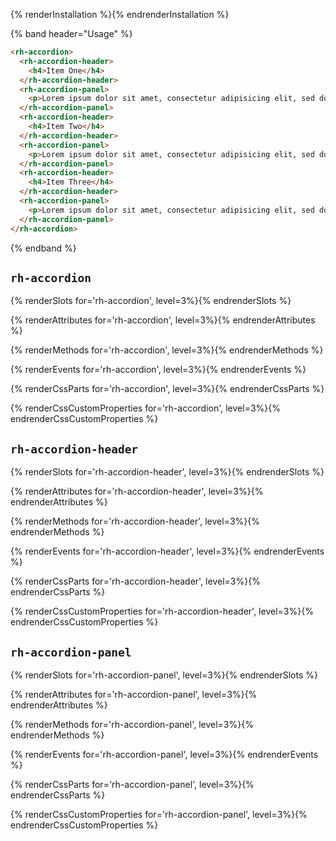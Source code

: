 {% renderInstallation %}{% endrenderInstallation %}

{% band header="Usage" %}
```html
<rh-accordion>
  <rh-accordion-header>
    <h4>Item One</h4>
  </rh-accordion-header>
  <rh-accordion-panel>
    <p>Lorem ipsum dolor sit amet, consectetur adipisicing elit, sed do eiusmod tempor incididunt ut labore et dolore magna aliqua.</p>
  </rh-accordion-panel>
  <rh-accordion-header>
    <h4>Item Two</h4>
  </rh-accordion-header>
  <rh-accordion-panel>
    <p>Lorem ipsum dolor sit amet, consectetur adipisicing elit, sed do eiusmod tempor incididunt ut labore et dolore magna aliqua.</p>
  </rh-accordion-panel>
  <rh-accordion-header>
    <h4>Item Three</h4>
  </rh-accordion-header>
  <rh-accordion-panel>
    <p>Lorem ipsum dolor sit amet, consectetur adipisicing elit, sed do eiusmod tempor incididunt ut labore et dolore magna aliqua.</p>
  </rh-accordion-panel>
</rh-accordion>
```
{% endband %}
 

## `rh-accordion`

{% renderSlots for='rh-accordion', level=3%}{% endrenderSlots %}

{% renderAttributes for='rh-accordion', level=3%}{% endrenderAttributes %}

{% renderMethods for='rh-accordion', level=3%}{% endrenderMethods %}

{% renderEvents for='rh-accordion', level=3%}{% endrenderEvents %}

{% renderCssParts for='rh-accordion', level=3%}{% endrenderCssParts %}

{% renderCssCustomProperties for='rh-accordion', level=3%}{% endrenderCssCustomProperties %} 

 

## `rh-accordion-header`

{% renderSlots for='rh-accordion-header', level=3%}{% endrenderSlots %}

{% renderAttributes for='rh-accordion-header', level=3%}{% endrenderAttributes %}

{% renderMethods for='rh-accordion-header', level=3%}{% endrenderMethods %}

{% renderEvents for='rh-accordion-header', level=3%}{% endrenderEvents %}

{% renderCssParts for='rh-accordion-header', level=3%}{% endrenderCssParts %}

{% renderCssCustomProperties for='rh-accordion-header', level=3%}{% endrenderCssCustomProperties %} 

 

## `rh-accordion-panel`

{% renderSlots for='rh-accordion-panel', level=3%}{% endrenderSlots %}

{% renderAttributes for='rh-accordion-panel', level=3%}{% endrenderAttributes %}

{% renderMethods for='rh-accordion-panel', level=3%}{% endrenderMethods %}

{% renderEvents for='rh-accordion-panel', level=3%}{% endrenderEvents %}

{% renderCssParts for='rh-accordion-panel', level=3%}{% endrenderCssParts %}

{% renderCssCustomProperties for='rh-accordion-panel', level=3%}{% endrenderCssCustomProperties %} 


